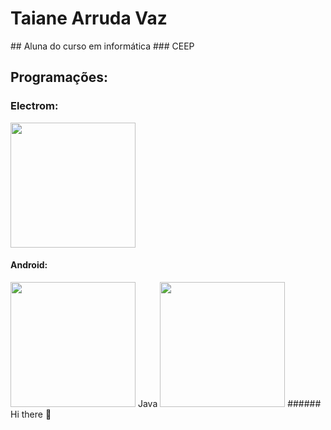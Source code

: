 <h1> Taiane Arruda Vaz </h1>
## Aluna do curso em informática
### CEEP
<h2> Programações: </h2>
<h3> Electrom: </h3>
<img height="200px" src="https://cdn.jsdelivr.net/gh/devicons/devicon/icons/atom/atom-original.svg" />
<h4> Android: </h4>
<img height="200px" src="https://cdn.jsdelivr.net/gh/devicons/devicon/icons/android/android-original.svg"
<h5> Java </h5>
<img  height="200px" src="https://cdn.jsdelivr.net/gh/devicons/devicon/icons/java/java-original.svg" />
###### Hi there 👋

<!--
**Taiane091/Taiane091** is a ✨ _special_ ✨ repository because its `README.md` (this file) appears on your GitHub profile.

Here are some ideas to get you started:

- 🔭 I’m currently working on ...
- 🌱 I’m currently learning ...
- 👯 I’m looking to collaborate on ...
- 🤔 I’m looking for help with ...
- 💬 Ask me about ...
- 📫 How to reach me: ...
- 😄 Pronouns: ...
- ⚡ Fun fact: ...
-->
